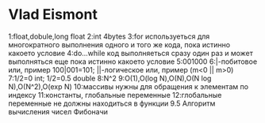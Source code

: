 Vlad Eismont
===============
1:float,dobule,long float
2:int 4bytes
3:for используеться для многократного выполнения одного и того же кода, пока истинно какоето условие
4:do...while код выполняеться сразу один раз и может выполняться еще пока истинно какоето условие
5:001000
6:|-побитовое или, пример 100|001=101; ||-логическое или, пример (m<0 || m>0)
7:1/2=0 int; 1/2=0.5 double
8:N^2
9:O(1),O(log N),O(N),O(N log N),O(N^2),O(exp N)
10:массивы нужны для обращения к элементам по индексу
11:константы, глобальные переменные
12:глобальные переменные не должны находиться в функции
9.5 Алгоритм вычисления чисел Фибоначи
